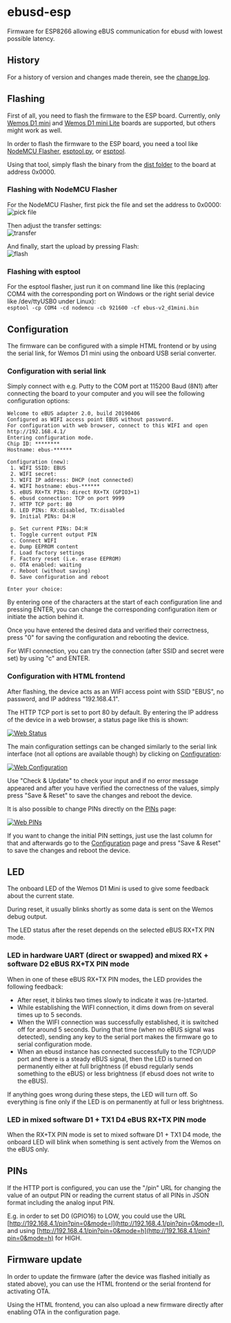 # ebusd-esp
Firmware for ESP8266 allowing eBUS communication for ebusd with lowest possible latency.

## History
For a history of version and changes made therein, see the [change log](Changelog.md).


## Flashing
First of all, you need to flash the firmware to the ESP board. Currently, only [Wemos D1 mini](https://wiki.wemos.cc/products:d1:d1_mini) and [Wemos D1 mini Lite](https://wiki.wemos.cc/products:d1:d1_mini_lite) boards are supported, but others might work as well.

In order to flash the firmware to the ESP board, you need a tool like [NodeMCU Flasher](https://nodemcu.readthedocs.io/en/master/en/flash/#nodemcu-flasher), [esptool.py](https://nodemcu.readthedocs.io/en/master/en/flash/#esptoolpy), or [esptool](https://github.com/igrr/esptool-ck/releases).


Using that tool, simply flash the binary from the [dist folder](https://github.com/john30/ebusd-esp/tree/master/dist) to the board at address 0x0000.

### Flashing with NodeMCU Flasher
For the NodeMCU Flasher, first pick the file and set the address to 0x0000:  
![pick file](flashco.png)

Then adjust the transfer settings:  
![transfer](flashad.png)

And finally, start the upload by pressing Flash:  
![flash](flashop.png)

### Flashing with esptool
For the esptool flasher, just run it on command line like this (replacing COM4 with the corresponding port on Windows or the right serial device like /dev/ttyUSB0 under Linux):  
`esptool -cp COM4 -cd nodemcu -cb 921600 -cf ebus-v2_d1mini.bin`


## Configuration
The firmware can be configured with a simple HTML frontend or by using the serial link, for Wemos D1 mini using the onboard USB serial converter.

### Configuration with serial link
Simply connect with e.g. Putty to the COM port at 115200 Baud (8N1) after connecting the board to your computer and you will see the following configuration options:

```
Welcome to eBUS adapter 2.0, build 20190406
Configured as WIFI access point EBUS without password.
For configuration with web browser, connect to this WIFI and open http://192.168.4.1/
Entering configuration mode.
Chip ID: ********
Hostname: ebus-******

Configuration (new):
 1. WIFI SSID: EBUS
 2. WIFI secret:
 3. WIFI IP address: DHCP (not connected)
 4. WIFI hostname: ebus-******
 5. eBUS RX+TX PINs: direct RX+TX (GPIO3+1)
 6. ebusd connection: TCP on port 9999
 7. HTTP TCP port: 80
 8. LED PINs: RX:disabled, TX:disabled
 9. Initial PINs: D4:H

 p. Set current PINs: D4:H
 t. Toggle current output PIN
 c. Connect WIFI
 e. Dump EEPROM content
 f. Load factory settings
 F. Factory reset (i.e. erase EEPROM)
 o. OTA enabled: waiting
 r. Reboot (without saving)
 0. Save configuration and reboot

Enter your choice:
```

By entering one of the characters at the start of each configuration line and pressing ENTER, you can change the corresponding configuration item or initiate the action behind it.

Once you have entered the desired data and verified their correctness, press "0" for saving the configuration and rebooting the device.

For WIFI connection, you can try the connection (after SSID and secret were set) by using "c" and ENTER.

### Configuration with HTML frontend
After flashing, the device acts as an WIFI access point with SSID "EBUS", no password, and IP address "192.168.4.1".

The HTTP TCP port is set to port 80 by default. By entering the IP address of the device in a web browser, a status page like this is shown:

[![Web Status](web.png)](http://192.168.4.1/)

The main configuration settings can be changed similarly to the serial link interface (not all options are available though) by clicking on [Configuration](http://192.168.4.1/config):

[![Web Configuration](webcfg.png)](http://192.168.4.1/config)

Use "Check & Update" to check your input and if no error message appeared and after you have verified the correctness of the values, simply press "Save & Reset" to save the changes and reboot the device.

It is also possible to change PINs directly on the [PINs](http://192.168.4.1/pins) page:

[![Web PINs](webpins.png)](http://192.168.4.1/pins)

If you want to change the initial PIN settings, just use the last column for that and afterwards go to the [Configuration](http://192.168.4.1/config) page and press "Save & Reset" to save the changes and reboot the device.


## LED
The onboard LED of the Wemos D1 Mini is used to give some feedback about the current state.

During reset, it usually blinks shortly as some data is sent on the Wemos debug output.

The LED status after the reset depends on the selected eBUS RX+TX PIN mode.

### LED in hardware UART (direct or swapped) and mixed RX + software D2 eBUS RX+TX PIN mode
When in one of these eBUS RX+TX PIN modes, the LED provides the following feedback:
- After reset, it blinks two times slowly to indicate it was (re-)started.
- While establishing the WIFI connection, it dims down from on several times up to 5 seconds.
- When the WIFI connection was successfully established, it is switched off for around 5 seconds.
  During that time (when no eBUS signal was detected), sending any key to the serial port makes the firmware go to serial configuration mode.
- When an ebusd instance has connected successfully to the TCP/UDP port and there is a steady eBUS signal, then the LED is turned on permanently either at full brightness (if ebusd regularly sends something to the eBUS) or less brightness (if ebusd does not write to the eBUS).

If anything goes wrong during these steps, the LED will turn off. So everything is fine only if the LED is on permanently at full or less brightness.

### LED in mixed software D1 + TX1 D4 eBUS RX+TX PIN mode
When the RX+TX PIN mode is set to mixed software D1 + TX1 D4 mode, the onboard LED will blink when something is sent actively from the Wemos on the eBUS only.


## PINs
If the HTTP port is configured, you can use the "/pin" URL for changing the value of an output PIN or reading the current status of all PINs in JSON format including the analog input PIN.

E.g. in order to set D0 (GPIO16) to LOW, you could use the URL [http://192.168.4.1/pin?pin=0&mode=l](http://192.168.4.1/pin?pin=0&mode=l), and using [http://192.168.4.1/pin?pin=0&mode=h](http://192.168.4.1/pin?pin=0&mode=h) for HIGH.


## Firmware update

In order to update the firmware (after the device was flashed initially as stated above), you can use the HTML frontend or the serial frontend for activating OTA.

Using the HTML frontend, you can also upload a new firmware directly after enabling OTA in the configuration page.
